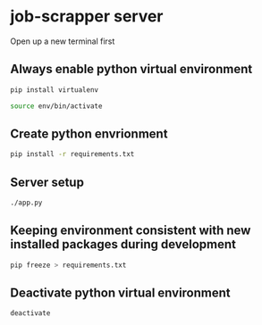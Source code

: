 # job-scrapper server

Open up a new terminal first

## Always enable python virtual environment

```bash
pip install virtualenv
```

```bash
source env/bin/activate
```

## Create python envrionment

```bash
pip install -r requirements.txt
```

## Server setup

```bash
./app.py
```

## Keeping environment consistent with new installed packages during development

```bash
pip freeze > requirements.txt
```

## Deactivate python virtual environment

```bash
deactivate
```